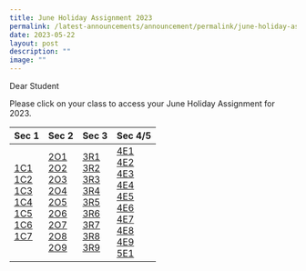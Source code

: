 ```yaml
---
title: June Holiday Assignment 2023
permalink: /latest-announcements/announcement/permalink/june-holiday-assignment-2023/
date: 2023-05-22
layout: post
description: ""
image: ""
---
```

Dear Student

Please click on your class to access your June Holiday Assignment for 2023.

| Sec 1 | Sec 2 | Sec 3 | Sec 4/5  |
| -------- | -------- | -------- | -------| 
| [1C1](https://docs.google.com/document/d/1vt7xlxcADGL_x15bYxQcoTmUBCqMRinRjE1UwRWXs3E/edit?usp=share_link)  <br>[1C2](https://docs.google.com/document/d/1DTwfflENXWQLu6Lio4n0fmL8ChYbvFdMVm_6k9YTHX0/edit?usp=sharing) <br>[1C3](https://docs.google.com/document/d/1LaLyBlLdMKuTbVzHX--zb5yOtszVcRIm3PmCqL8akL0/edit?usp=sharing)<br>[1C4](https://docs.google.com/document/d/1P9jKPgTfe4dxtq1O-ePo40320XOyfaZ6LFqgq_U1cRQ/edit?usp=sharing)<br>[1C5](https://docs.google.com/document/d/1diRtqIxFr8uB2NAuMSXwkD8WBqSdga0sF6gildlc_FE/edit?usp=sharing)<br>[1C6](https://docs.google.com/document/d/13FkCnuvsZdKEwjlaTCfxxoAOr58M_B2eWogcLSseI_k/edit?usp=sharing) <br>[1C7](https://docs.google.com/document/d/18lzoVjj4XV5bBTivI7xnpSQ2tULQGgk99XQUtsfC6ns/edit?usp=sharing) | [2O1](https://docs.google.com/document/d/1VHNcZw7NcL2F8aavmHNjs3Tp9NWalC20U7ZH1aelWgk/edit?usp=share_link)<br> [2O2](https://docs.google.com/document/d/1GKnTSgtgPryCpyyzPSXp34tmUiSzC5Ll1Jx4wq9Y8nI/edit?usp=sharing)<br> [2O3](https://docs.google.com/document/d/1nNzhu1G05h2ijl6pKjy8VjqQ5TR3PPHyb5GbEDCQWd0/edit?usp=sharing)<br> [2O4](https://docs.google.com/document/d/1bHuPQAzmO-BtToTVRCLFQfudqHpPuxrucXmdiMN9Xs0/edit?usp=sharing)<br>[2O5](https://docs.google.com/document/d/1CeWjKwVq2VUbxKb9lMgQIc6SAlJIjD2dRBQSriLig8M/edit?usp=sharing)<br>[2O6](https://docs.google.com/document/d/1af8UQLWZACpZc2ydwnAhTIz5HueYjDkEk6r8Ko-vDl0/edit?usp=sharing)<br>[2O7](https://docs.google.com/document/d/1cFp85QBcvCxdL1ISDDHrZ6-Gdx_-b04F90_vGmnOEJw/edit?usp=sharing)<br>[2O8](https://docs.google.com/document/d/11py6lzN3caaht9XhDHKk_p3mf-U-M6BdbFKoqSBW7Fw/edit?usp=sharing)<br>[2O9](https://docs.google.com/document/d/1Ayj0dF_BAMg4cxu5PIVHbxZvViyC-Yr2msfNjaq6AnY/edit?usp=sharing)<br>     | [3R1](https://docs.google.com/document/d/1flsIzUc2fk18OgDzXBqaYIKhULfaElfBCq_V-izb_gU/edit?usp=sharing)<br>[3R2](https://docs.google.com/document/d/1jZNZlC9PCCrQmAya4aa9CI1OUiybStLywh23fDHgLc8/edit?usp=sharing)<br>[3R3](https://docs.google.com/document/d/1m3m7dHVcrLvGETuucQkGL5v5-P0GJtJeVzE_5bGTekQ/edit?usp=sharing)<br>[3R4](https://docs.google.com/document/d/1S1-9B5ud8TOPXY3kLxYETB27pJeho4PtuwPic8orEj0/edit?usp=sharing)<br>[3R5](https://docs.google.com/document/d/1Aq4GZJpqrT3Xbl0MDpH-bhf4KLEyoNqebroMZbKF2NI/edit?usp=sharing)<br>[3R6](https://docs.google.com/document/d/1IRpLeZbYTbKD2scHzvLH0f8UgzFroNUk1lBTmycDhMY/edit?usp=sharing)<br>[3R7](https://docs.google.com/document/d/1MIiMpaGYazVe1M1PHqkgiPc6nqy8OIZqvAY2f8BNkCQ/edit?usp=sharing)<br>[3R8](https://docs.google.com/document/d/1fRWJbVq02mV72XDTWPG2OLP8AYW7n6wc_LgX2zav_44/edit?usp=sharing)<br>[3R9](https://docs.google.com/document/d/1IicyhwE7AlSiOn29NBNIkzXb70VVPCSP-djoCrADu9I/edit?usp=sharing)<br> | [4E1](https://docs.google.com/document/d/1ir0-QfMaqqzX0BSzvyyWtcMXvv4mBNKoWXgs9-pw2tw/edit?usp=sharing)<br> [4E2](https://docs.google.com/document/d/1beSe0-pDu3K8ejzQaXvNR56LG3nc97Nvy1FGEEY-vlI/edit?usp=sharing)<br>[4E3](https://docs.google.com/document/d/1gV3Ox1rC7paZDjeFcq7d2OZsL8qf4KEXaGlV4Zo0KDo/edit?usp=sharing) <br> [4E4](https://docs.google.com/document/d/1XwO_NAq00ecx6lpzum-3V_sc_o2tyoxbO7d7TGIqOpY/edit?usp=sharing) <br> [4E5](https://docs.google.com/document/d/11b33_a-AFdYjsQMidaK_ZNuecH1AzAZeTYQXeBCGJUc/edit?usp=sharing)<br>[4E6](https://docs.google.com/document/d/1g4yGyiRoVvAvFNpsyuXqfIRGLYKZqewqo92ooccfx5E/edit?usp=sharing)<br> [4E7](https://docs.google.com/document/d/1g4yGyiRoVvAvFNpsyuXqfIRGLYKZqewqo92ooccfx5E/edit?usp=sharing)<br>[4E8](https://docs.google.com/document/d/1q8uMqu2nNSZ8C5x5BVl5eGYSz3k42F4VmnlTKJhXArc/edit?usp=sharing)<br>[4E9](https://docs.google.com/document/d/1N5-I3ZqXs7GBUEOD9EIZsy2E08BT1LRHn9uPOPMjKlk/edit?usp=sharing)<br> [5E1](https://docs.google.com/document/d/18Nf8lLh-GY7aBad_KOHifbLBMPHyKLYWvE_k-xBwqTM/edit?usp=sharing)<br> |